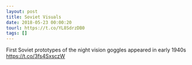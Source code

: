 ```yaml
---
layout: post
title: Soviet Visuals
date: 2018-05-23 00:00:20
tourl: https://t.co/YL8SdrzDB0
tags: []
---
```

First Soviet prototypes of the night vision goggles appeared in early 1940s https://t.co/3fs4SxsczW